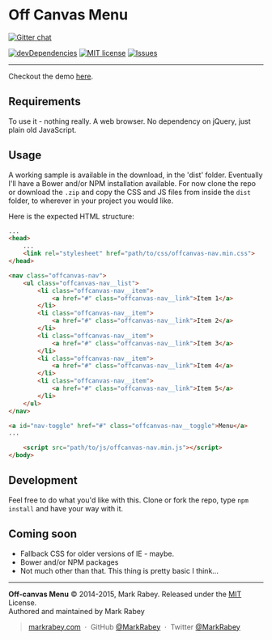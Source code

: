 Off Canvas Menu
==============
[![Gitter chat](https://badges.gitter.im/MarkRabey/offcanvas-menu.png)](https://gitter.im/MarkRabey/offcanvas-menu "Gitter chat")

[![devDependencies](https://david-dm.org/MarkRabey/offcanvas-menu/dev-status.svg)](https://david-dm.org/MarkRabey/offcanvas-menu#info=devDependencies&view=table) [![MIT license](http://img.shields.io/badge/license-MIT-brightgreen.svg)](http://opensource.org/licenses/MIT) [![Issues](http://img.shields.io/github/issues/MarkRabey/offcanvas-menu.svg)]( https://github.com/MarkRabey/offcanvas-menu/issues )
___

Checkout the demo [here](https://markrabey.github.io/offcanvas-menu).

## Requirements
To use it - nothing really. A web browser. No dependency on jQuery, just plain old JavaScript.

## Usage
A working sample is available in the download, in the 'dist' folder.
Eventually I'll have a Bower and/or NPM installation available. For now clone the repo or download the `.zip` and copy the CSS and JS files from inside the `dist` folder, to wherever in your project you would like.

Here is the expected HTML structure:

```html
...
<head>
	...
	<link rel="stylesheet" href="path/to/css/offcanvas-nav.min.css">
</head>

<nav class="offcanvas-nav">
	<ul class="offcanvas-nav__list">
		<li class="offcanvas-nav__item">
			<a href="#" class="offcanvas-nav__link">Item 1</a>
		</li>
		<li class="offcanvas-nav__item">
			<a href="#" class="offcanvas-nav__link">Item 2</a>
		</li>
		<li class="offcanvas-nav__item">
			<a href="#" class="offcanvas-nav__link">Item 3</a>
		</li>
		<li class="offcanvas-nav__item">
			<a href="#" class="offcanvas-nav__link">Item 4</a>
		</li>
		<li class="offcanvas-nav__item">
			<a href="#" class="offcanvas-nav__link">Item 5</a>
		</li>
	</ul>
</nav>

<a id="nav-toggle" href="#" class="offcanvas-nav__toggle">Menu</a>
...

	<script src="path/to/js/offcanvas-nav.min.js"></script>
</body>
```

## Development
Feel free to do what you'd like with this. Clone or fork the repo, type `npm install` and have your way with it.

## Coming soon
* Fallback CSS for older versions of IE - maybe.
* Bower and/or NPM packages
* Not much other than that. This thing is pretty basic I think...

---
**Off-canvas Menu** © 2014-2015, Mark Rabey. Released under the [MIT] License.<br>
Authored and maintained by Mark Rabey

> [markrabey.com](http://markrabey.com) &nbsp;&middot;&nbsp;
> GitHub [@MarkRabey](https://github.com/MarkRabey) &nbsp;&middot;&nbsp;
> Twitter [@MarkRabey](https://twitter.com/MarkRabey)

[MIT]: http://mit-license.org/
